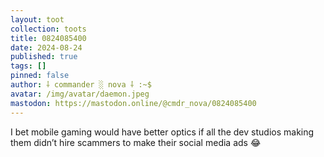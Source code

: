 ```yaml
---
layout: toot
collection: toots
title: 0824085400
date: 2024-08-24
published: true
tags: []
pinned: false
author: ⸸ commander ░ nova ⸸ :~$
avatar: /img/avatar/daemon.jpeg
mastodon: https://mastodon.online/@cmdr_nova/0824085400
---
```


I bet mobile gaming would have better optics if all the dev studios making them didn’t hire scammers to make their social media ads 😂
